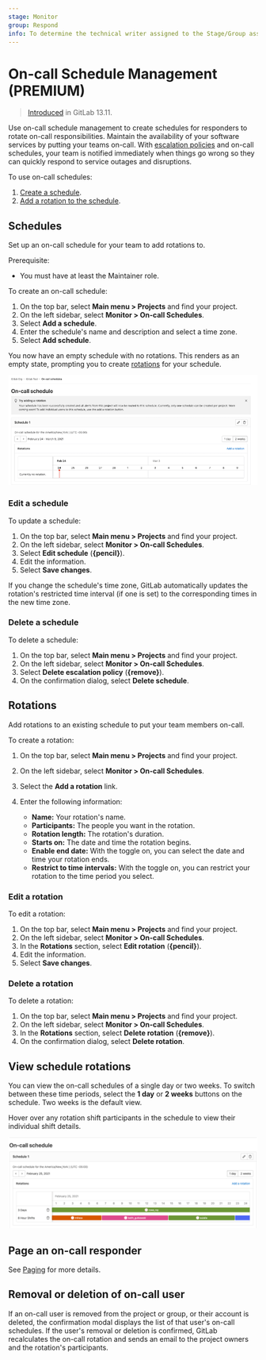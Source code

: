 ```yaml
---
stage: Monitor
group: Respond
info: To determine the technical writer assigned to the Stage/Group associated with this page, see https://about.gitlab.com/handbook/engineering/ux/technical-writing/#assignments
---
```


# On-call Schedule Management **(PREMIUM)**

> [Introduced](https://gitlab.com/groups/gitlab-org/-/epics/4544) in GitLab 13.11.

Use on-call schedule management to create schedules for responders to rotate on-call
responsibilities. Maintain the availability of your software services by putting your teams on-call.
With [escalation policies](escalation_policies.md) and on-call schedules, your team is notified immediately
when things go wrong so they can quickly respond to service outages and disruptions.

To use on-call schedules:

1. [Create a schedule](#schedules).
1. [Add a rotation to the schedule](#rotations).

## Schedules

Set up an on-call schedule for your team to add rotations to.

Prerequisite:

- You must have at least the Maintainer role.

To create an on-call schedule:

1. On the top bar, select **Main menu > Projects** and find your project.
1. On the left sidebar, select **Monitor > On-call Schedules**.
1. Select **Add a schedule**.
1. Enter the schedule's name and description and select a time zone.
1. Select **Add schedule**.

You now have an empty schedule with no rotations. This renders as an empty state, prompting you to
create [rotations](#rotations) for your schedule.

![Schedule Empty Grid](img/oncall_schedule_empty_grid_v13_10.png)

### Edit a schedule

To update a schedule:

1. On the top bar, select **Main menu > Projects** and find your project.
1. On the left sidebar, select **Monitor > On-call Schedules**.
1. Select **Edit schedule** (**{pencil}**).
1. Edit the information.
1. Select **Save changes**.

If you change the schedule's time zone, GitLab automatically updates the rotation's restricted time
interval (if one is set) to the corresponding times in the new time zone.

### Delete a schedule

To delete a schedule:

1. On the top bar, select **Main menu > Projects** and find your project.
1. On the left sidebar, select **Monitor > On-call Schedules**.
1. Select **Delete escalation policy** (**{remove}**).
1. On the confirmation dialog, select **Delete schedule**.

## Rotations

Add rotations to an existing schedule to put your team members on-call.

To create a rotation:

1. On the top bar, select **Main menu > Projects** and find your project.
1. On the left sidebar, select **Monitor > On-call Schedules**.
1. Select the **Add a rotation** link.
1. Enter the following information:

   - **Name:** Your rotation's name.
   - **Participants:** The people you want in the rotation.
   - **Rotation length:** The rotation's duration.
   - **Starts on:** The date and time the rotation begins.
   - **Enable end date:** With the toggle on, you can select the date and time your rotation
     ends.
   - **Restrict to time intervals:** With the toggle on, you can restrict your rotation to the
     time period you select.

### Edit a rotation

To edit a rotation:

1. On the top bar, select **Main menu > Projects** and find your project.
1. On the left sidebar, select **Monitor > On-call Schedules**.
1. In the **Rotations** section, select **Edit rotation** (**{pencil}**).
1. Edit the information.
1. Select **Save changes**.

### Delete a rotation

To delete a rotation:

1. On the top bar, select **Main menu > Projects** and find your project.
1. On the left sidebar, select **Monitor > On-call Schedules**.
1. In the **Rotations** section, select **Delete rotation** (**{remove}**).
1. On the confirmation dialog, select **Delete rotation**.

## View schedule rotations

You can view the on-call schedules of a single day or two weeks. To switch between these time
periods, select the **1 day** or **2 weeks** buttons on the schedule. Two weeks is the default view.

Hover over any rotation shift participants in the schedule to view their individual shift details.

![1 Day Grid View](img/oncall_schedule_day_grid_v13_10.png)

## Page an on-call responder

See [Paging](paging.md#paging) for more details.

## Removal or deletion of on-call user

If an on-call user is removed from the project or group, or their account is deleted, the
confirmation modal displays the list of that user's on-call schedules. If the user's removal or
deletion is confirmed, GitLab recalculates the on-call rotation and sends an email to the project
owners and the rotation's participants.
